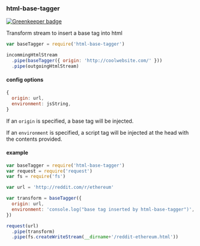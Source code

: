 ### html-base-tagger

[![Greenkeeper badge](https://badges.greenkeeper.io/kumavis/html-base-tagger.svg)](https://greenkeeper.io/)

Transform stream to insert a base tag into html

```js
var baseTagger = require('html-base-tagger')

incommingHtmlStream
  .pipe(baseTagger({ origin: 'http://coolwebsite.com/' }))
  .pipe(outgoingHtmlStream)
```

#### config options

```js
{
  origin: url,
  environment: jsString,
}
```

If an `origin` is specified, a base tag will be injected.

If an `environment` is specified, a script tag will be injected at the head with the contents provided.

#### example

```js
var baseTagger = require('html-base-tagger')
var request = require('request')
var fs = require('fs')

var url = 'http://reddit.com/r/ethereum'

var transform = baseTagger({
  origin: url,
  environment: 'console.log("base tag inserted by html-base-tagger")',
})

request(url)
  .pipe(transform)
  .pipe(fs.createWriteStream(__dirname+'/reddit-ethereum.html'))
```
